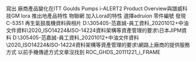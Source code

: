 寫出 廠商產品變化在ITT Goulds Pumps i-ALERT2 Product Overview與譜威科技GM lora 推出地產品特性
物聯網 加入Lora的特性
選擇adruion 零件編號
發現C-5351 再生氣鼓風機資料與相片
D:\305405-范嘉誠-員工資料_20201012\+中油文件資料\2020_ISO14224&ISO-14224資料架構等資產管理的要求\日本JIPM資料
D:\305405-范嘉誠-員工資料_20201012\+中油文件資料\2020_ISO14224&ISO-14224資料架構等資產管理的要求\網路上廠商的提供服務方式
以前手機傳遞方式文章沒找到
ROC_GHDS_20111221_i_FRAME
